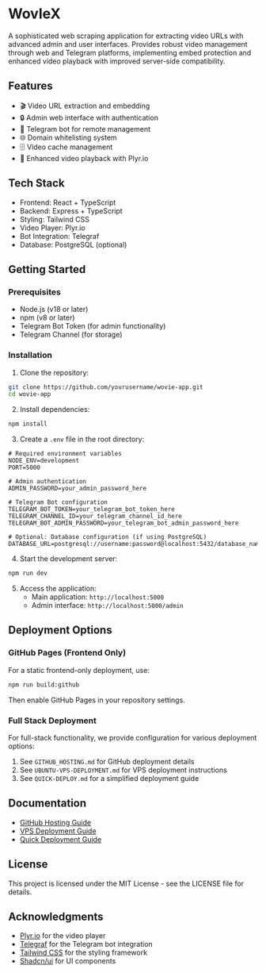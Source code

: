 # WovIeX

A sophisticated web scraping application for extracting video URLs with advanced admin and user interfaces. Provides robust video management through web and Telegram platforms, implementing embed protection and enhanced video playback with improved server-side compatibility.

## Features

- 🎬 Video URL extraction and embedding
- 🔒 Admin web interface with authentication
- 🤖 Telegram bot for remote management
- 🌐 Domain whitelisting system
- 🗄️ Video cache management
- 🎥 Enhanced video playback with Plyr.io

## Tech Stack

- Frontend: React + TypeScript
- Backend: Express + TypeScript
- Styling: Tailwind CSS
- Video Player: Plyr.io
- Bot Integration: Telegraf
- Database: PostgreSQL (optional)

## Getting Started

### Prerequisites

- Node.js (v18 or later)
- npm (v8 or later)
- Telegram Bot Token (for admin functionality)
- Telegram Channel (for storage)

### Installation

1. Clone the repository:
```bash
git clone https://github.com/yourusername/wovie-app.git
cd wovie-app
```

2. Install dependencies:
```bash
npm install
```

3. Create a `.env` file in the root directory:
```
# Required environment variables
NODE_ENV=development
PORT=5000

# Admin authentication 
ADMIN_PASSWORD=your_admin_password_here

# Telegram Bot configuration
TELEGRAM_BOT_TOKEN=your_telegram_bot_token_here
TELEGRAM_CHANNEL_ID=your_telegram_channel_id_here
TELEGRAM_BOT_ADMIN_PASSWORD=your_telegram_bot_admin_password_here

# Optional: Database configuration (if using PostgreSQL)
DATABASE_URL=postgresql://username:password@localhost:5432/database_name
```

4. Start the development server:
```bash
npm run dev
```

5. Access the application:
   - Main application: `http://localhost:5000`
   - Admin interface: `http://localhost:5000/admin`

## Deployment Options

### GitHub Pages (Frontend Only)

For a static frontend-only deployment, use:

```bash
npm run build:github
```

Then enable GitHub Pages in your repository settings.

### Full Stack Deployment

For full-stack functionality, we provide configuration for various deployment options:

1. See `GITHUB_HOSTING.md` for GitHub deployment details
2. See `UBUNTU-VPS-DEPLOYMENT.md` for VPS deployment instructions
3. See `QUICK-DEPLOY.md` for a simplified deployment guide

## Documentation

- [GitHub Hosting Guide](GITHUB_HOSTING.md)
- [VPS Deployment Guide](UBUNTU-VPS-DEPLOYMENT.md)
- [Quick Deployment Guide](QUICK-DEPLOY.md)

## License

This project is licensed under the MIT License - see the LICENSE file for details.

## Acknowledgments

- [Plyr.io](https://plyr.io/) for the video player
- [Telegraf](https://telegraf.js.org/) for the Telegram bot integration
- [Tailwind CSS](https://tailwindcss.com/) for the styling framework
- [Shadcn/ui](https://ui.shadcn.com/) for UI components
